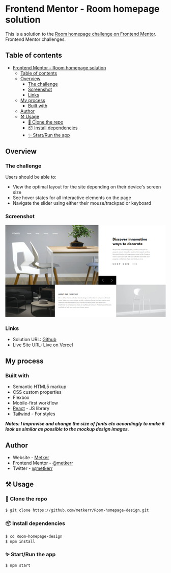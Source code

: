 # Frontend Mentor - Room homepage solution

This is a solution to the [Room homepage challenge on Frontend Mentor](https://www.frontendmentor.io/challenges/room-homepage-BtdBY_ENq). Frontend Mentor challenges.

## Table of contents

- [Frontend Mentor - Room homepage solution](#frontend-mentor---room-homepage-solution)
  - [Table of contents](#table-of-contents)
  - [Overview](#overview)
    - [The challenge](#the-challenge)
    - [Screenshot](#screenshot)
    - [Links](#links)
  - [My process](#my-process)
    - [Built with](#built-with)
  - [Author](#author)
  - [⚒ Usage](#-usage)
    - [👥 Clone the repo](#-clone-the-repo)
    - [📦 Install dependencies](#-install-dependencies)
    - [✨ Start/Run the app](#-startrun-the-app)

## Overview

### The challenge

Users should be able to:

- View the optimal layout for the site depending on their device's screen size
- See hover states for all interactive elements on the page
- Navigate the slider using either their mouse/trackpad or keyboard

### Screenshot

![Desktop browser capture at 1440px width](./captures/desktop-browser-width-1440.png)

### Links

- Solution URL: [Github](https://github.com/metkerr/Room-homepage-design)
- Live Site URL: [Live on Vercel](https://room-homepage-design.vercel.app/)

## My process

### Built with

- Semantic HTML5 markup
- CSS custom properties
- Flexbox
- Mobile-first workflow
- [React](https://reactjs.org/) - JS library
- [Tailwind](https://tailwindcss.com/) - For styles


***Notes: I improvise and change the size of fonts etc accordingly to make it look as similar as possible to the mockup design images.***

## Author

- Website - [Metker](https://metkerr.github.io/)
- Frontend Mentor - [@metkerr](https://www.frontendmentor.io/profile/metkerr)
- Twitter - [@metkerr](https://twitter.com/metkerr)

## ⚒ Usage
 ### 👥 Clone the repo

 ```shell
 $ git clone https://github.com/metkerr/Room-homepage-design.git
 ```

### 📦 Install dependencies
```shell
$ cd Room-homepage-design
$ npm install
```

### ✨ Start/Run the app
```shell
$ npm start
```
